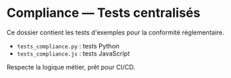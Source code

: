 # Compliance — Tests centralisés

Ce dossier contient les tests d'exemples pour la conformité réglementaire.
- `tests_compliance.py` : tests Python
- `tests_compliance.js` : tests JavaScript

Respecte la logique métier, prêt pour CI/CD.
